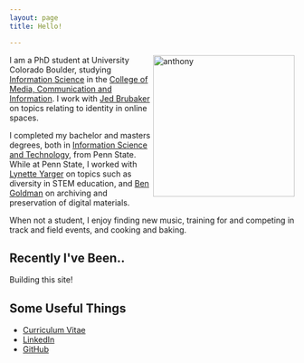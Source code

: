 ```yaml
---
layout: page
title: Hello!

---
```


<img src='{{ site.url }}/img/anthony.png' padding='10px' width='250' align='right' alt='anthony'/>

I am a PhD student at University Colorado Boulder, studying [Information Science](http://www.colorado.edu/cmci/academics/information-science) in the [College of Media, Communication and Information](http://www.colorado.edu/cmci/). I work with [Jed Brubaker](http://www.jedbrubaker.com) on topics relating to identity in online spaces.

I completed my bachelor and masters degrees, both in [Information Science and Technology](https://ist.psu.edu), from Penn State. While at Penn State, I worked with [Lynette Yarger](https://faculty.ist.psu.edu/lyarger/) on topics such as diversity in STEM education, and [Ben Goldman](https://libraries.psu.edu/directory/bmg17) on archiving and preservation of digital materials.

When not a student, I enjoy finding new music, training for and competing in track and field events, and cooking and baking.

## Recently I've Been..

Building this site!

## Some Useful Things

- [Curriculum Vitae]({{url}}/documents/PinterAnthonyCV.pdf)
- [LinkedIn](https://www.linkedin.com/in/anthonypinter/)
- [GitHub](https://github.com/atp136)
